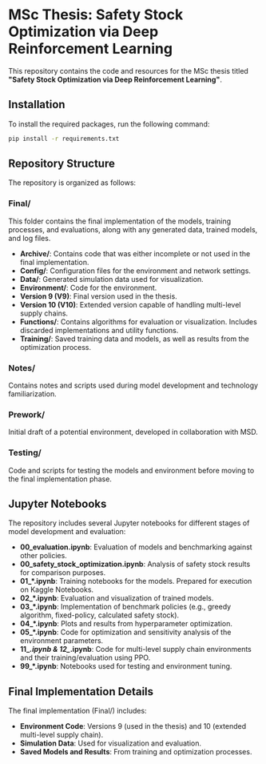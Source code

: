 # MSc Thesis: Safety Stock Optimization via Deep Reinforcement Learning

This repository contains the code and resources for the MSc thesis titled **"Safety Stock Optimization via Deep Reinforcement Learning"**.

## Installation

To install the required packages, run the following command:

```bash
pip install -r requirements.txt
```

## Repository Structure

The repository is organized as follows:

### Final/

This folder contains the final implementation of the models, training processes, and evaluations, along with any generated data, trained models, and log files.
- **Archive/**: Contains code that was either incomplete or not used in the final implementation.
- **Config/**: Configuration files for the environment and network settings.
- **Data/**: Generated simulation data used for visualization.
- **Environment/**: Code for the environment.
- **Version 9 (V9)**: Final version used in the thesis.
- **Version 10 (V10)**: Extended version capable of handling multi-level supply chains.
- **Functions/**: Contains algorithms for evaluation or visualization. Includes discarded implementations and utility functions.
- **Training/**: Saved training data and models, as well as results from the optimization process.

### Notes/

Contains notes and scripts used during model development and technology familiarization.

### Prework/

Initial draft of a potential environment, developed in collaboration with MSD.

### Testing/

Code and scripts for testing the models and environment before moving to the final implementation phase.

## Jupyter Notebooks

The repository includes several Jupyter notebooks for different stages of model development and evaluation:
- **00_evaluation.ipynb**: Evaluation of models and benchmarking against other policies.
- **00_safety_stock_optimization.ipynb**: Analysis of safety stock results for comparison purposes.
- **01_*.ipynb**: Training notebooks for the models. Prepared for execution on Kaggle Notebooks.
- **02_*.ipynb**: Evaluation and visualization of trained models.
- **03_*.ipynb**: Implementation of benchmark policies (e.g., greedy algorithm, fixed-policy, calculated safety stock).
- **04_*.ipynb**: Plots and results from hyperparameter optimization.
- **05_*.ipynb**: Code for optimization and sensitivity analysis of the environment parameters.
- **11_*.ipynb & 12_*.ipynb**: Code for multi-level supply chain environments and their training/evaluation using PPO.
- **99_*.ipynb**: Notebooks used for testing and environment tuning.

## Final Implementation Details

The final implementation (Final/) includes:
- **Environment Code**: Versions 9 (used in the thesis) and 10 (extended multi-level supply chain).
- **Simulation Data**: Used for visualization and evaluation.
- **Saved Models and Results**: From training and optimization processes.
